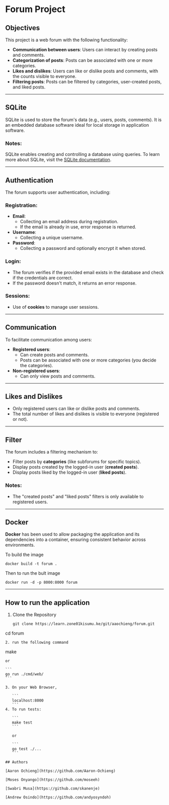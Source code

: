 # Forum Project

## Objectives

This project is a web forum with the following functionality:

- **Communication between users**: Users can interact by creating posts and comments.
- **Categorization of posts**: Posts can be associated with one or more categories.
- **Likes and dislikes**: Users can like or dislike posts and comments, with the counts visible to everyone.
- **Filtering posts**: Posts can be filtered by categories, user-created posts, and liked posts.

---

## SQLite

SQLite is used to store the forum's data (e.g., users, posts, comments). It is an embedded database software ideal for local storage in application software.

### Notes:

SQLite enables creating and controlling a database using queries. To learn more about SQLite, visit the [SQLite documentation](https://sqlite.org/).

---

## Authentication

The forum supports user authentication, including:

### Registration:

- **Email**:
  - Collecting an email address during registration.
  - If the email is already in use, error response is returned.
- **Username**:
  - Collecting a unique username.
- **Password**:
  - Collecting a password and optionally encrypt it when stored.

### Login:

- The forum verifies if the provided email exists in the database and check if the credentials are correct.
- If the password doesn't match, it returns an error response.

### Sessions:

- Use of **cookies** to manage user sessions.

---

## Communication

To facilitate communication among users:

- **Registered users**:
  - Can create posts and comments.
  - Posts can be associated with one or more categories (you decide the categories).
- **Non-registered users**:
  - Can only view posts and comments.

---

## Likes and Dislikes

- Only registered users can like or dislike posts and comments.
- The total number of likes and dislikes is visible to everyone (registered or not).

---

## Filter

The forum includes a filtering mechanism to:

- Filter posts by **categories** (like subforums for specific topics).
- Display posts created by the logged-in user (**created posts**).
- Display posts liked by the logged-in user (**liked posts**).

### Notes:

- The "created posts" and "liked posts" filters is only available to registered users.

---

## Docker

**Docker** has been used to allow packaging the application and its dependencies into a container, ensuring consistent behavior across environments.

To build the image

```docker
docker build -t forum .
```

Then to run the bult image

```docker
docker run -d -p 8000:8000 forum
```

---

## How to run the application

1. Clone the Repository
   
   ```
   git clone https://learn.zone01kisumu.ke/git/aaochieng/forum.git
   ```

cd forum

```
2. run the following command
```

make

````
or

```
go run ./cmd/web/
```

3. On your Web Browser,
   
   ```
   localhost:8000
   ```
4. To run tests:
   
   ```
   make test
   ```
   
   or
   
   ```
   go test ./...
   ```

## Authors

[Aaron Ochieng](https://github.com/Aaron-Ochieng)

[Moses Onyango](https://github.com/moseeh)

[Swabri Musa](https://github.com/skanenje)

[Andrew Osindo](https://github.com/andyosyndoh)
